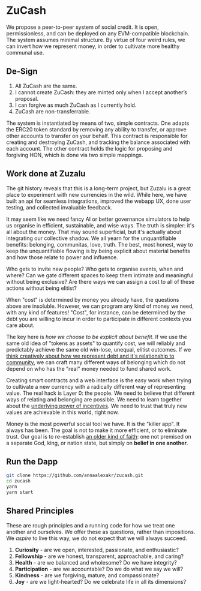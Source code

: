 # ZuCash

We propose a peer-to-peer system of social credit. It is open, permissionless, and can be deployed on any EVM-compatible blockchain. The system assumes minimal structure. By virtue of four weird rules, we can invert how we represent money, in order to cultivate more healthy communal use.

## De-Sign

1. All ZuCash are the same.
2. I cannot create ZuCash: they are minted only when I accept another’s proposal.
3. I can forgive as much ZuCash as I currently hold.
4. ZuCash are non-transferrable.

The system is instantiated by means of two, simple contracts. One adapts the ERC20 token standard by removing any ability to transfer, or approve other accounts to transfer on your behalf. This contract is responsible for creating and destroying ZuCash, and tracking the balance associated with each account. The other contract holds the logic for proposing and forgiving HON, which is done via two simple mappings.

## Work done at Zuzalu

The git history reveals that this is a long-term project, but Zuzalu is a great place to experiment with new currencies in the wild. While here, we have built an api for seamless integrations, improved the webapp UX, done user testing, and collected invaluable feedback.  

It may seem like we need fancy AI or better governance simulators to help us organise in efficient, sustainable, and wise ways. The truth is simpler: it's all about the money. That may sound superficial, but it's actually about integrating our collective shadow. We all yearn for the unquantifiable benefits: belonging, communitas, love, truth. The best, most honest, way to keep the unquantifiable flowing is by being explicit about material benefits and how those relate to power and influence.

Who gets to invite new people? Who gets to organise events, when and where? Can we gate different spaces to keep them intimate and meaningful without being exclusive? Are there ways we can assign a cost to all of these actions without being elitist? 

When "cost" is determined by money you already have, the questions above are insoluble. However, we can program any kind of money we need, with any kind of features! "Cost", for instance, can be determined by the debt you are willing to incur in order to participate in different contexts you care about. 

The key here is _how we choose to be explicit about benefit_. If we use the same old idea of "tokens as assets" to quantify cost, we will reliably and predictably achieve the same old win-lose, unequal, elitist outcomes. If we [think creatively about how we represent debt and it's relationship to community](https://kernel.community/en/learn/module-2/debt/#communal-credit), we can craft many different ways of belonging which do not depend on who has the "real" money needed to fund shared work.

Creating smart contracts and a web interface is the easy work when trying to cultivate a new currency with a radically different way of representing value. The real hack is Layer 0: the people. We need to believe that different ways of relating and belonging are possible. We need to learn together about the [underlying power of incentives](https://kernel.community/en/learn/module-5/incentives). We need to trust that truly new values are achievable in this world, right now.

Money is the most powerful social tool we have. It is the "killer app". It always has been. The goal is not to make it more efficient, or to eliminate trust. Our goal is to re-establish [an older kind of faith](https://kernel.community/en/learn/module-7/scale-ability): one not premised on a separate God, king, or nation state, but simply on **belief in one another**.  

## Run the Dapp

```bash
git clone https://github.com/annaalexakr/zucash.git
cd zucash
yarn
yarn start
```

## Shared Principles

These are rough principles and a running code for how we treat one another and ourselves. We offer these as questions, rather than impositions. We _aspire_ to live this way, we do not expect that we will always succeed.

1. **Curiosity** - are we open, interested, passionate, and enthusiastic?
2. **Fellowship** - are we honest, transparent, approachable, and caring?
3. **Health** - are we balanced and wholesome? Do we have integrity?
4. **Participation** - are we accountable? Do we do what we say we will?
5. **Kindness** - are we forgiving, mature, and compassionate?
6. **Joy** - are we light-hearted? Do we celebrate life in all its dimensions?